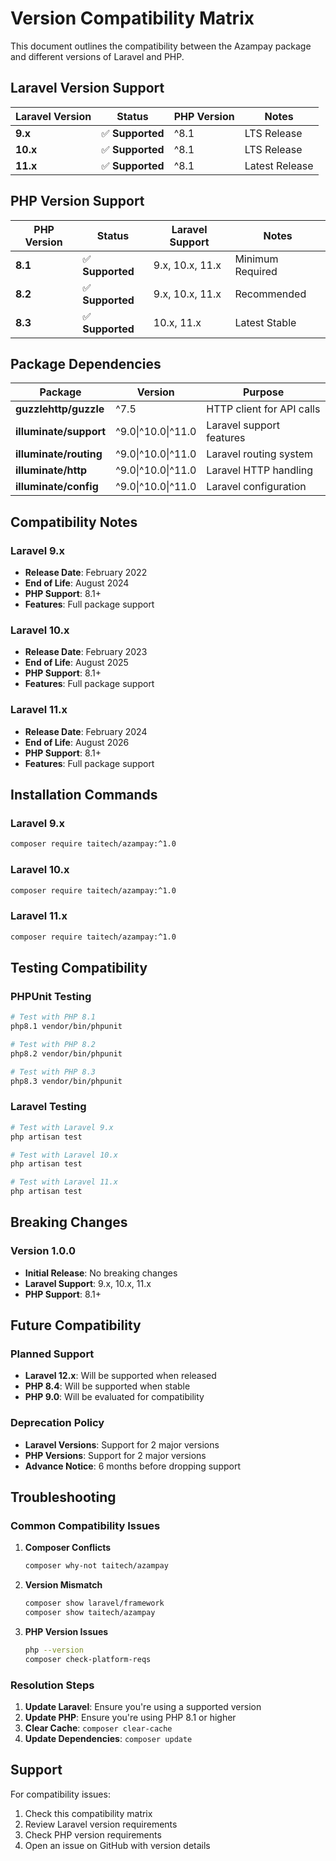 # Version Compatibility Matrix

This document outlines the compatibility between the Azampay package and different versions of Laravel and PHP.

## Laravel Version Support

| Laravel Version | Status | PHP Version | Notes |
|----------------|---------|-------------|-------|
| **9.x** | ✅ **Supported** | ^8.1 | LTS Release |
| **10.x** | ✅ **Supported** | ^8.1 | LTS Release |
| **11.x** | ✅ **Supported** | ^8.1 | Latest Release |

## PHP Version Support

| PHP Version | Status | Laravel Support | Notes |
|-------------|---------|-----------------|-------|
| **8.1** | ✅ **Supported** | 9.x, 10.x, 11.x | Minimum Required |
| **8.2** | ✅ **Supported** | 9.x, 10.x, 11.x | Recommended |
| **8.3** | ✅ **Supported** | 10.x, 11.x | Latest Stable |

## Package Dependencies

| Package | Version | Purpose |
|---------|---------|---------|
| **guzzlehttp/guzzle** | ^7.5 | HTTP client for API calls |
| **illuminate/support** | ^9.0\|^10.0\|^11.0 | Laravel support features |
| **illuminate/routing** | ^9.0\|^10.0\|^11.0 | Laravel routing system |
| **illuminate/http** | ^9.0\|^10.0\|^11.0 | Laravel HTTP handling |
| **illuminate/config** | ^9.0\|^10.0\|^11.0 | Laravel configuration |

## Compatibility Notes

### Laravel 9.x
- **Release Date**: February 2022
- **End of Life**: August 2024
- **PHP Support**: 8.1+
- **Features**: Full package support

### Laravel 10.x
- **Release Date**: February 2023
- **End of Life**: August 2025
- **PHP Support**: 8.1+
- **Features**: Full package support

### Laravel 11.x
- **Release Date**: February 2024
- **End of Life**: August 2026
- **PHP Support**: 8.1+
- **Features**: Full package support

## Installation Commands

### Laravel 9.x
```bash
composer require taitech/azampay:^1.0
```

### Laravel 10.x
```bash
composer require taitech/azampay:^1.0
```

### Laravel 11.x
```bash
composer require taitech/azampay:^1.0
```

## Testing Compatibility

### PHPUnit Testing
```bash
# Test with PHP 8.1
php8.1 vendor/bin/phpunit

# Test with PHP 8.2
php8.2 vendor/bin/phpunit

# Test with PHP 8.3
php8.3 vendor/bin/phpunit
```

### Laravel Testing
```bash
# Test with Laravel 9.x
php artisan test

# Test with Laravel 10.x
php artisan test

# Test with Laravel 11.x
php artisan test
```

## Breaking Changes

### Version 1.0.0
- **Initial Release**: No breaking changes
- **Laravel Support**: 9.x, 10.x, 11.x
- **PHP Support**: 8.1+

## Future Compatibility

### Planned Support
- **Laravel 12.x**: Will be supported when released
- **PHP 8.4**: Will be supported when stable
- **PHP 9.0**: Will be evaluated for compatibility

### Deprecation Policy
- **Laravel Versions**: Support for 2 major versions
- **PHP Versions**: Support for 2 major versions
- **Advance Notice**: 6 months before dropping support

## Troubleshooting

### Common Compatibility Issues

1. **Composer Conflicts**
   ```bash
   composer why-not taitech/azampay
   ```

2. **Version Mismatch**
   ```bash
   composer show laravel/framework
   composer show taitech/azampay
   ```

3. **PHP Version Issues**
   ```bash
   php --version
   composer check-platform-reqs
   ```

### Resolution Steps

1. **Update Laravel**: Ensure you're using a supported version
2. **Update PHP**: Ensure you're using PHP 8.1 or higher
3. **Clear Cache**: `composer clear-cache`
4. **Update Dependencies**: `composer update`

## Support

For compatibility issues:
1. Check this compatibility matrix
2. Review Laravel version requirements
3. Check PHP version requirements
4. Open an issue on GitHub with version details
